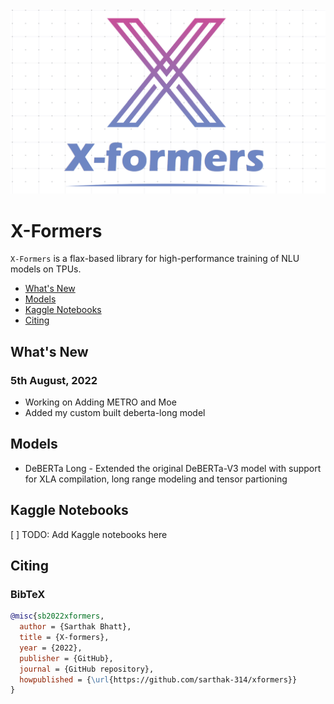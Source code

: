 <img src="./docs/assets/xformers_logo.png" width=800>

# X-Formers

`X-Formers` is a flax-based library for high-performance training of NLU models on TPUs. 

- [What's New](#whats-new)
- [Models](#models)
- [Kaggle Notebooks](#kaggle-notebooks)
- [Citing](#citing)

## What's New

### 5th August, 2022
* Working on Adding METRO and Moe
* Added my custom built deberta-long model

## Models 
* DeBERTa Long - Extended the original DeBERTa-V3 model with support for XLA compilation, long range modeling and tensor partioning

## Kaggle Notebooks
[ ] TODO: Add Kaggle notebooks here


## Citing

### BibTeX

```bibtex
@misc{sb2022xformers,
  author = {Sarthak Bhatt},
  title = {X-formers},
  year = {2022},
  publisher = {GitHub},
  journal = {GitHub repository},
  howpublished = {\url{https://github.com/sarthak-314/xformers}}
}
```